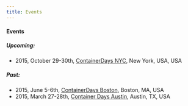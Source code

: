```yaml
---
title: Events
---
```


#### Events

##### Upcoming:

* 2015, October 29-30th, [ContainerDays NYC](/events/2015-nyc/), New York, USA, USA

##### Past:

* 2015, June 5-6th, [ContainerDays Boston](/events/2015-boston/), Boston, MA, USA
* 2015, March 27-28th, [Container Days Austin](/events/2015-austin/), Austin, TX, USA